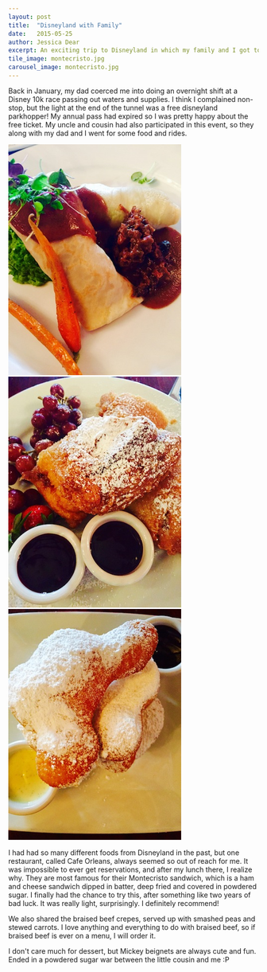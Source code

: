 ```yaml
---
layout: post
title:  "Disneyland with Family"
date:   2015-05-25
author: Jessica Dear
excerpt: An exciting trip to Disneyland in which my family and I got to try some new restaurants!
tile_image: montecristo.jpg
carousel_image: montecristo.jpg
---
```



<p>Back in January, my dad coerced me into doing an overnight shift at a Disney 10k race passing out waters and supplies. I think I complained non-stop, but the light at the end of the tunnel was a free disneyland parkhopper! My annual pass had expired so I was pretty happy about the free ticket. My uncle and cousin had also participated in this event, so they along with my dad and I went for some food and rides.
</p>

<div>
<img src="/images/posts/2015-05-25-disneylandfam/beefcrepe.jpg"/><img src="/images/posts/2015-05-25-disneylandfam/montecristo2.jpg"/><img src="/images/posts/2015-05-25-disneylandfam/mickeybeignets.jpg"/>
</div>

I had had so many different foods from Disneyland in the past, but one restaurant, called Cafe Orleans, always seemed so out of reach for me. It was impossible to ever get reservations, and after my lunch there, I realize why. They are most famous for their Montecristo sandwich, which is a ham and cheese sandwich dipped in batter, deep fried and covered in powdered sugar. I finally had the chance to try this, after something like two years of bad luck. It was really light, surprisingly. I definitely recommend! 

We also shared the braised beef crepes, served up with smashed peas and stewed carrots. I love anything and everything to do with braised beef, so if braised beef is ever on a menu, I will order it.


I don't care much for dessert, but Mickey beignets are always cute and fun. Ended in a powdered sugar war between the little cousin and me :P

